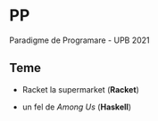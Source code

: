 # PP
Paradigme de Programare - UPB 2021

## Teme
- Racket la supermarket (**Racket**)

- un fel de *Among Us* (**Haskell**)
